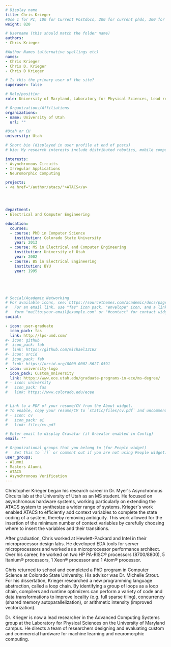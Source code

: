 ```yaml
---
# Display name
title: Chris Krieger
#Use 1 for PI, 100 for Current Postdocs, 200 for current phds, 300 for current masters, 400 for current undergrads, 800 for alum postdocs, 810 for alum phds, 820 for alum masters, and 830 for alum undergrads
weight: 820

# Username (this should match the folder name)
authors:
- Chris Krieger

#Author Names (alternative spellings etc)
names:
- Chris Krieger
- Chris D. Krieger
- Chris D Krieger

# Is this the primary user of the site?
superuser: false

# Role/position
role: University of Maryland, Laboratory for Physical Sciences, Lead researcher

# Organizations/Affiliations
organizations:
- name: University of Utah
  url: ""

#Utah or CU
university: Utah

# Short bio (displayed in user profile at end of posts)
# bio: My research interests include distributed robotics, mobile computing and programmable matter.

interests:
- Asynchronous Circuits
- Irregular Applications
- Neuromorphic Computing

projects:
- <a href="/author/atacs/">ATACS</a>




department:
- Electrical and Computer Engineering

education:
  courses:
  - course: PhD in Computer Science
    institution: Colorado State University
    year: 2013
  - course: MS in Electrical and Computer Engineering
    institution: University of Utah
    year: 2002
  - course: BS in Electrical Engineering
    institution: BYU
    year: 1995





# Social/Academic Networking
# For available icons, see: https://sourcethemes.com/academic/docs/page-builder/#icons
#   For an email link, use "fas" icon pack, "envelope" icon, and a link in the
#   form "mailto:your-email@example.com" or "#contact" for contact widget.
social:

- icon: user-graduate
  icon_pack: fas
  link: http://lps-umd.com/
#- icon: github
#  icon_pack: fab
#  link: https://github.com/michael13162
#- icon: orcid
#  icon_pack: fab
#  link: https://orcid.org/0000-0002-8627-0591
- icon: university-logo
  icon_pack: Custom_University
  link: https://www.ece.utah.edu/graduate-programs-in-ece/ms-degree/
# - icon: university
#   icon_pack: fas
#   link: https://www.colorado.edu/ecee


# Link to a PDF of your resume/CV from the About widget.
# To enable, copy your resume/CV to `static/files/cv.pdf` and uncomment the lines below.
# - icon: cv
#   icon_pack: ai
#   link: files/cv.pdf

# Enter email to display Gravatar (if Gravatar enabled in Config)
email: ""

# Organizational groups that you belong to (for People widget)
#   Set this to `[]` or comment out if you are not using People widget.
user_groups:
- Alumni
- Masters Alumni
- ATACS
- Asynchronous Verification
---
```


Christopher Krieger began his research career in Dr. Myer's Asynchronous Circuits lab at the University of Utah as an MS student. He focused on asynchronous hardware systems, working particularly on extending the ATACS system to synthesize a wider range of systems. Krieger's work enabled ATACS to efficiently add context variables to complete the state coding of a system, thereby removing ambiguity. This work allowed for the insertion of the minimum number of context variables by carefully choosing where to insert the variables and their transitions.

After graduation, Chris worked at Hewlett-Packard and Intel in their microprocessor design labs. He developed EDA tools for server microprocessors and worked as a microprocessor performance architect. Over his career, he worked on two HP PA-RISC® processors (8700/8800), 5 Itanium® processors, 1 Xeon® processor and 1 Atom® processor.

Chris returned to school and completed a PhD program in Computer Science at Colorado State University. His advisor was Dr. Michelle Strout. For his dissertation, Krieger researched a new programming language abstraction, called a loop chain. By identifying a group of loops as a loop chain, compilers and runtime optimizers can perform a variety of code and data transformations to improve locality (e.g. full sparse tiling), concurrency (shared memory autoparallelization), or arithmetic intensity (improved vectorization). 

Dr. Krieger is now a lead researcher in the Advanced Computing Systems group at the Laboratory for Physical Sciences on the University of Maryland campus. He directs a team of researchers designing and evaluating custom and commercial hardware for machine learning and neuromorphic computing.